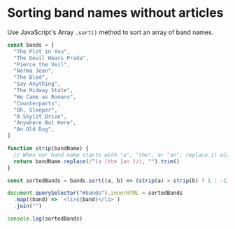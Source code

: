 # Sorting band names without articles

Use JavaScript's Array `.sort()` method to sort an array of band names.

```js
const bands = [
  "The Plot in You",
  "The Devil Wears Prada",
  "Pierce the Veil",
  "Norma Jean",
  "The Bled",
  "Say Anything",
  "The Midway State",
  "We Came as Romans",
  "Counterparts",
  "Oh, Sleeper",
  "A Skylit Drive",
  "Anywhere But Here",
  "An Old Dog",
]

function strip(bandName) {
  // When our band name starts with "a", "the", or "an", replace it with an empty string. Trim any trailing spaces.
  return bandName.replace(/^(a |the |an )/i, "").trim()
}

const sortedBands = bands.sort((a, b) => (strip(a) > strip(b) ? 1 : -1))

document.querySelector("#bands").innerHTML = sortedBands
  .map((band) => `<li>${band}</li>`)
  .join("")

console.log(sortedBands)
```
